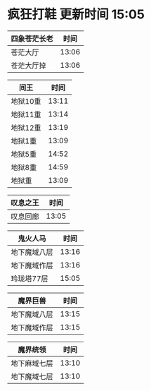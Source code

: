# 疯狂打鞋 更新时间 15:05

| 四象苍茫长老   | 时间    |
|--------|-------|
| 苍茫大厅 | 13:06 |
| 苍茫大厅掉 | 13:06 |

| 间王   | 时间    |
|--------|-------|
| 地狱10重 | 13:11 |
| 地狱11重 | 13:14 |
| 地狱12重 | 13:19 |
| 地狱1重 | 13:09 |
| 地狱5重 | 14:52 |
| 地狱8重 | 14:59 |
| 地狱重 | 13:09 |

| 叹息之王   | 时间    |
|--------|-------|
| 叹息回廊 | 13:05 |

| 鬼火人马   | 时间    |
|--------|-------|
| 地下魔域八层 | 13:16 |
| 地下魔域作层 | 13:16 |
| 玲珑塔77层 | 15:05 |

| 魔界巨兽   | 时间    |
|--------|-------|
| 地下魔域八层 | 13:15 |
| 地下魔域作层 | 13:15 |

| 魔界统领   | 时间    |
|--------|-------|
| 地下麻域七层 | 13:10 |
| 地下魔域七层 | 13:10 |